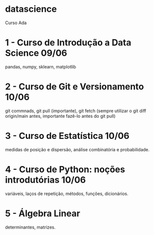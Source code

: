 # datascience
Curso Ada

# 1 - Curso de Introdução a Data Science 09/06
pandas, numpy, sklearn, matplotlib

# 2 - Curso de Git e Versionamento 10/06
git commnads, git pull (importante), git fetch (sempre utilizar o git diff origin/main antes, importante fazê-lo antes do git pull)

# 3 - Curso de Estatística 10/06
medidas de posição e dispersão, análise combinatória e probabilidade.

# 4 - Curso de Python: noções introdutórias 10/06
variáveis, laços de repetição, métodos, funções, dicionários.

# 5 - Álgebra Linear
determinantes, matrizes.
